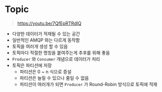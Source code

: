 # Topic

> https://youtu.be/7QfEpRTRdIQ

- 다양한 데이터가 적재될 수 있는 공간
- 일반적인 AMQP 와는 다르게 동작함
- 토픽을 여러개 생성 할 수 있음
- 토픽마다 적절한 명칭을 붙여주는게 추후를 위해 좋음
- `Producer` 와 `Consumer` 개념으로 데이터가 처리
- 토픽은 파티션에 저장
  - 파티션은 0 ~ n 식으로 증설
  - 파티션은 늘릴 수 있으나 줄일 수 없음
  - 파티션이 여러개가 되면 `Producer` 가 Round-Robin 방식으로 토픽에 적재


